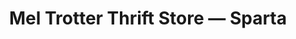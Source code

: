 ---
title: "Mel Trotter Thrift Store — Sparta"
url: /sparta/mel-trotter-thrift-store-sparta/
shop: Gebrauchtwaren
---